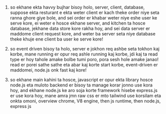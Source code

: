 1. so ekhane ekta havvy bujhar bisoy holo, server, client, database, suppose ekta resturant e ekta weter client er kach theke order niye seta ranna ghore giye bole, and sei order er khabar weter niye eshe user ke serve kore, ei weter e hosce ekhane server, and kitchen ta hosce database, jekhane data store kore rakha hoy, and sei data server er maddome client request kore, and weter ba server seta niye database theke khuje ene client ba user ke serve kore!
2. so event driven bisoy ta holo, server e jokhon req ashbe seta tokhon kaj korbe, mane running er opur req ashle running kaj korbe, jdi kaj ta read type er hoy tahole amake bolbe tumi poro, pora sesh hole amake janao! read er porei sathe sathe eta abar kaj korte start korbe, event-driven er maddomei, node.js onk fast kaj kore!

3. so ekhane main kahini ta hosce, javascript er opur ekta library hosce node.js eta muloto backend er bisoy ta manage korar jonno use kora hoy, and ekhane node.js ke aro soja korte framework hisebe express.js er use kora hoy, mane amra jmn raw css er mto tailwind use korsilam eta onkta omoni, overview chrome, V8 engine, then js runtime, then node.js, express js
